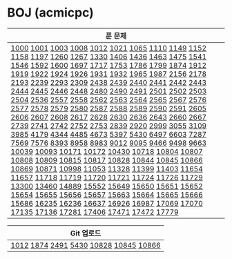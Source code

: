 # BOJ (acmicpc)

| 푼 문제                                                      |
| ------------------------------------------------------------ |
| [1000](https://www.acmicpc.net/problem/1000) [1001](https://www.acmicpc.net/problem/1001) [1003](https://www.acmicpc.net/problem/1003) [1008](https://www.acmicpc.net/problem/1008) [1012](https://www.acmicpc.net/problem/1012) [1021](https://www.acmicpc.net/problem/1021) [1065](https://www.acmicpc.net/problem/1065) [1110](https://www.acmicpc.net/problem/1110) [1149](https://www.acmicpc.net/problem/1149) [1152](https://www.acmicpc.net/problem/1152) [1158](https://www.acmicpc.net/problem/1158) [1197](https://www.acmicpc.net/problem/1197) [1260](https://www.acmicpc.net/problem/1260) [1267](https://www.acmicpc.net/problem/1267) [1330](https://www.acmicpc.net/problem/1330) [1406](https://www.acmicpc.net/problem/1406) [1436](https://www.acmicpc.net/problem/1436) [1463](https://www.acmicpc.net/problem/1463) [1475](https://www.acmicpc.net/problem/1475) [1541](https://www.acmicpc.net/problem/1541) [1546](https://www.acmicpc.net/problem/1546) [1592](https://www.acmicpc.net/problem/1592) [1600](https://www.acmicpc.net/problem/1600) [1697](https://www.acmicpc.net/problem/1697) [1717](https://www.acmicpc.net/problem/1717) [1753](https://www.acmicpc.net/problem/1753) [1786](https://www.acmicpc.net/problem/1786) [1799](https://www.acmicpc.net/problem/1799) [1874](https://www.acmicpc.net/problem/1874) [1912](https://www.acmicpc.net/problem/1912) [1919](https://www.acmicpc.net/problem/1919) [1922](https://www.acmicpc.net/problem/1922) [1924](https://www.acmicpc.net/problem/1924) [1926](https://www.acmicpc.net/problem/1926) [1931](https://www.acmicpc.net/problem/1931) [1932](https://www.acmicpc.net/problem/1932) [1965](https://www.acmicpc.net/problem/1965) [1987](https://www.acmicpc.net/problem/1987) [2156](https://www.acmicpc.net/problem/2156) [2178](https://www.acmicpc.net/problem/2178) [2193](https://www.acmicpc.net/problem/2193) [2239](https://www.acmicpc.net/problem/2239) [2293](https://www.acmicpc.net/problem/2293) [2309](https://www.acmicpc.net/problem/2309) [2438](https://www.acmicpc.net/problem/2438) [2439](https://www.acmicpc.net/problem/2439) [2440](https://www.acmicpc.net/problem/2440) [2441](https://www.acmicpc.net/problem/2441) [2442](https://www.acmicpc.net/problem/2442) [2443](https://www.acmicpc.net/problem/2443) [2444](https://www.acmicpc.net/problem/2444) [2445](https://www.acmicpc.net/problem/2445) [2446](https://www.acmicpc.net/problem/2446) [2448](https://www.acmicpc.net/problem/2448) [2480](https://www.acmicpc.net/problem/2480) [2490](https://www.acmicpc.net/problem/2490) [2491](https://www.acmicpc.net/problem/2491) [2501](https://www.acmicpc.net/problem/2501) [2502](https://www.acmicpc.net/problem/2502) [2503](https://www.acmicpc.net/problem/2503) [2504](https://www.acmicpc.net/problem/2504) [2536](https://www.acmicpc.net/problem/2536) [2557](https://www.acmicpc.net/problem/2557) [2558](https://www.acmicpc.net/problem/2558) [2562](https://www.acmicpc.net/problem/2562) [2563](https://www.acmicpc.net/problem/2563) [2564](https://www.acmicpc.net/problem/2564) [2565](https://www.acmicpc.net/problem/2565) [2567](https://www.acmicpc.net/problem/2567) [2576](https://www.acmicpc.net/problem/2576) [2577](https://www.acmicpc.net/problem/2577) [2578](https://www.acmicpc.net/problem/2578) [2579](https://www.acmicpc.net/problem/2579) [2580](https://www.acmicpc.net/problem/2580) [2587](https://www.acmicpc.net/problem/2587) [2588](https://www.acmicpc.net/problem/2588) [2589](https://www.acmicpc.net/problem/2589) [2590](https://www.acmicpc.net/problem/2590) [2591](https://www.acmicpc.net/problem/2591) [2605](https://www.acmicpc.net/problem/2605) [2606](https://www.acmicpc.net/problem/2606) [2607](https://www.acmicpc.net/problem/2607) [2608](https://www.acmicpc.net/problem/2608) [2617](https://www.acmicpc.net/problem/2617) [2628](https://www.acmicpc.net/problem/2628) [2630](https://www.acmicpc.net/problem/2630) [2636](https://www.acmicpc.net/problem/2636) [2643](https://www.acmicpc.net/problem/2643) [2660](https://www.acmicpc.net/problem/2660) [2667](https://www.acmicpc.net/problem/2667) [2739](https://www.acmicpc.net/problem/2739) [2741](https://www.acmicpc.net/problem/2741) [2742](https://www.acmicpc.net/problem/2742) [2752](https://www.acmicpc.net/problem/2752) [2753](https://www.acmicpc.net/problem/2753) [2839](https://www.acmicpc.net/problem/2839) [2920](https://www.acmicpc.net/problem/2920) [2999](https://www.acmicpc.net/problem/2999) [3055](https://www.acmicpc.net/problem/3055) [3109](https://www.acmicpc.net/problem/3109) [3985](https://www.acmicpc.net/problem/3985) [4179](https://www.acmicpc.net/problem/4179) [4344](https://www.acmicpc.net/problem/4344) [4485](https://www.acmicpc.net/problem/4485) [4673](https://www.acmicpc.net/problem/4673) [5397](https://www.acmicpc.net/problem/5397) [5430](https://www.acmicpc.net/problem/5430) [6497](https://www.acmicpc.net/problem/6497) [6603](https://www.acmicpc.net/problem/6603) [7287](https://www.acmicpc.net/problem/7287) [7569](https://www.acmicpc.net/problem/7569) [7576](https://www.acmicpc.net/problem/7576) [8393](https://www.acmicpc.net/problem/8393) [8958](https://www.acmicpc.net/problem/8958) [8983](https://www.acmicpc.net/problem/8983) [9012](https://www.acmicpc.net/problem/9012) [9095](https://www.acmicpc.net/problem/9095) [9466](https://www.acmicpc.net/problem/9466) [9498](https://www.acmicpc.net/problem/9498) [9663](https://www.acmicpc.net/problem/9663) [10039](https://www.acmicpc.net/problem/10039) [10093](https://www.acmicpc.net/problem/10093) [10171](https://www.acmicpc.net/problem/10171) [10172](https://www.acmicpc.net/problem/10172) [10430](https://www.acmicpc.net/problem/10430) [10718](https://www.acmicpc.net/problem/10718) [10804](https://www.acmicpc.net/problem/10804) [10807](https://www.acmicpc.net/problem/10807) [10808](https://www.acmicpc.net/problem/10808) [10809](https://www.acmicpc.net/problem/10809) [10815](https://www.acmicpc.net/problem/10815) [10817](https://www.acmicpc.net/problem/10817) [10828](https://www.acmicpc.net/problem/10828) [10844](https://www.acmicpc.net/problem/10844) [10845](https://www.acmicpc.net/problem/10845) [10866](https://www.acmicpc.net/problem/10866) [10869](https://www.acmicpc.net/problem/10869) [10871](https://www.acmicpc.net/problem/10871) [10998](https://www.acmicpc.net/problem/10998) [11053](https://www.acmicpc.net/problem/11053) [11328](https://www.acmicpc.net/problem/11328) [11399](https://www.acmicpc.net/problem/11399) [11403](https://www.acmicpc.net/problem/11403) [11654](https://www.acmicpc.net/problem/11654) [11657](https://www.acmicpc.net/problem/11657) [11718](https://www.acmicpc.net/problem/11718) [11719](https://www.acmicpc.net/problem/11719) [11720](https://www.acmicpc.net/problem/11720) [11721](https://www.acmicpc.net/problem/11721) [11724](https://www.acmicpc.net/problem/11724) [11726](https://www.acmicpc.net/problem/11726) [11729](https://www.acmicpc.net/problem/11729) [13300](https://www.acmicpc.net/problem/13300) [13460](https://www.acmicpc.net/problem/13460) [14889](https://www.acmicpc.net/problem/14889) [15552](https://www.acmicpc.net/problem/15552) [15649](https://www.acmicpc.net/problem/15649) [15650](https://www.acmicpc.net/problem/15650) [15651](https://www.acmicpc.net/problem/15651) [15652](https://www.acmicpc.net/problem/15652) [15654](https://www.acmicpc.net/problem/15654) [15655](https://www.acmicpc.net/problem/15655) [15656](https://www.acmicpc.net/problem/15656) [15657](https://www.acmicpc.net/problem/15657) [15663](https://www.acmicpc.net/problem/15663) [15664](https://www.acmicpc.net/problem/15664) [15665](https://www.acmicpc.net/problem/15665) [15666](https://www.acmicpc.net/problem/15666) [15686](https://www.acmicpc.net/problem/15686) [16235](https://www.acmicpc.net/problem/16235) [16236](https://www.acmicpc.net/problem/16236) [16637](https://www.acmicpc.net/problem/16637) [16926](https://www.acmicpc.net/problem/16926) [16987](https://www.acmicpc.net/problem/16987) [17069](https://www.acmicpc.net/problem/17069) [17070](https://www.acmicpc.net/problem/17070) [17135](https://www.acmicpc.net/problem/17135) [17136](https://www.acmicpc.net/problem/17136) [17281](https://www.acmicpc.net/problem/17281) [17406](https://www.acmicpc.net/problem/17406) [17471](https://www.acmicpc.net/problem/17471) [17472](https://www.acmicpc.net/problem/17472) [17779](https://www.acmicpc.net/problem/17779) |



| Git 업로드                                                   |
| ------------------------------------------------------------ |
| [1012](https://www.acmicpc.net/problem/1012) [1874](https://www.acmicpc.net/problem/1874) [2491](https://www.acmicpc.net/problem/2491) [5430](https://www.acmicpc.net/problem/5430) [10828](https://www.acmicpc.net/problem/10828) [10845](https://www.acmicpc.net/problem/10845) [10866](https://www.acmicpc.net/problem/10866) |

